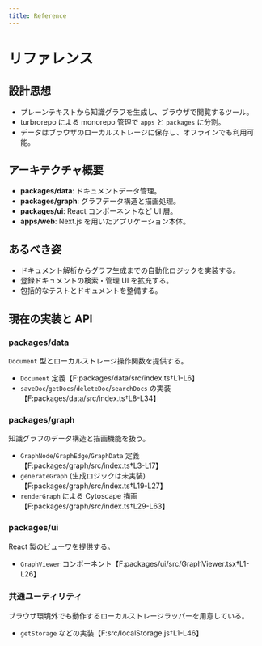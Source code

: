 ```yaml
---
title: Reference
---
```


# リファレンス

## 設計思想
- プレーンテキストから知識グラフを生成し、ブラウザで閲覧するツール。
- turbrorepo による monorepo 管理で `apps` と `packages` に分割。
- データはブラウザのローカルストレージに保存し、オフラインでも利用可能。

## アーキテクチャ概要
- **packages/data**: ドキュメントデータ管理。
- **packages/graph**: グラフデータ構造と描画処理。
- **packages/ui**: React コンポーネントなど UI 層。
- **apps/web**: Next.js を用いたアプリケーション本体。

## あるべき姿
- ドキュメント解析からグラフ生成までの自動化ロジックを実装する。
- 登録ドキュメントの検索・管理 UI を拡充する。
- 包括的なテストとドキュメントを整備する。

## 現在の実装と API
### packages/data
`Document` 型とローカルストレージ操作関数を提供する。
- `Document` 定義【F:packages/data/src/index.ts†L1-L6】
- `saveDoc`/`getDocs`/`deleteDoc`/`searchDocs` の実装【F:packages/data/src/index.ts†L8-L34】

### packages/graph
知識グラフのデータ構造と描画機能を扱う。
- `GraphNode`/`GraphEdge`/`GraphData` 定義【F:packages/graph/src/index.ts†L3-L17】
- `generateGraph` (生成ロジックは未実装)【F:packages/graph/src/index.ts†L19-L27】
- `renderGraph` による Cytoscape 描画【F:packages/graph/src/index.ts†L29-L63】

### packages/ui
React 製のビューワを提供する。
- `GraphViewer` コンポーネント【F:packages/ui/src/GraphViewer.tsx†L1-L26】

### 共通ユーティリティ
ブラウザ環境外でも動作するローカルストレージラッパーを用意している。
- `getStorage` などの実装【F:src/localStorage.js†L1-L46】

